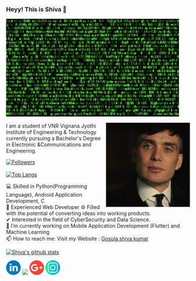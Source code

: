 ### Heyy! This is Shiva 👋

<!--
**GosulaShivaKumar/gosulashivakumar** is a ✨ _special_ ✨ repository because its `README.md` (this file) appears on your GitHub profile-->

 ![Banner Image](https://raw.githubusercontent.com/gosulashivakumar/gosulashivakumar/master/banner_image.jpg)
 
 <img align='right' src="https://raw.githubusercontent.com/gosulashivakumar/gosulashivakumar/master/profile_image1.jpg" width="230" />




I am a student of VNR Vignana Jyothi Institute of Engineering & Technology currently pursuing a Bachelor's Degree in Electronic &Communications and Engineering.

[![Followers](https://img.shields.io/github/followers/gosulashivakumar?style=social)](https://github.com/gosulashivakumar/followers) <br><br>
[![Top Langs](https://github-readme-stats.vercel.app/api/top-langs/?username=gosulashivakumar)](https://github.com/gosulashivakumar/github-readme-stats)



💻 Skilled in Python(Programming Language), Android Application Development, C\
📱 Experienced Web Developer 
⚙️ Filled with the potential of converting ideas into working products.\
✔ Interested in the field of CyberSecurity and Data Science.\
🔭 I’m currently working on Mobile Application Development (Flutter) and Machine Learning\
📫 How to reach me: Visit my Website : <a href="http://gosulashivakumar.github.io/">Gosula shiva kumar</a>


[![Shiva's github stats](https://github-readme-stats.vercel.app/api?username=gosulashivakumar&show_icons=true&theme=tokyonight)](https://github.com/gosulashivakumar/github-readme-stats)

<a href="https://www.linkedin.com/in/gosulashivakumar/"><img src="https://raw.githubusercontent.com/gosulashivakumar/gosulashivakumar/master/logos/linkedin.png" width="40" /></a>
<a href="https://github.com/gosulashivakumar"><img src="https://raw.githubusercontent.com/sm/gosulashivakumar/master/logos/github-logo.png" width="40" /></a>
<a href="mailto:gosulashivayadav777@gmail.com"><img src="https://raw.githubusercontent.com/gosulashivakumar/gosulashivakumar/master/logos/google-plus.png" width="40" /></a>
<a href="https://www.instagram.com/s.h.i.v.a_yadav"><img src="https://raw.githubusercontent.com/gosulashivakumar/gosulashivakumar/master/logos/instagram.png" width="40" /></a>



